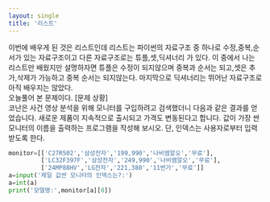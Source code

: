 ```yaml
---
layout: single
title: '리스트'
---
```


이번에 배우게 된 것은 리스트인데 리스트는 파이썬의 자료구조 중 하나로 수정,중복,순서가 있는 자료구조이고 다른 자료구조로는
튜플,셋,딕셔너리 가 있다. 이 중에서 나는 리스트만 배웠지만 설명하자면 튜플은 수정이 되지않으며
중복과 순서는 되고,셋은 추가,삭제가 가능하고 중복 순서는 되지않는다.
마지막으로 딕셔너리는 뛰어난 자료구조로 아직 배우지는 않았다.  
오늘풀어 본 문제이다.
[문제 상황]  
코난은 사건 영상 분석을 위해 모니터를 구입하려고 검색했더니 다음과 같은 결과를 얻었습니다.
새로운 제품이 지속적으로 출시되고 가격도 변동된다고 합니다. 값이 가장 싼 모니터의
이름을 출력하는 프로그램을 작성해 보시오. 단, 인덱스는 사용자로부터 입력받도록 한다.

~~~python
monitor=[['C27R502','삼성전자','199,990','나비엠알오','무료'],
         ['LC32F397F','삼성전자','249,990','나비엠알오','무료'],
         ['24MP88HV','LG전자','221,380','11번가','무료']]
a=input('제일 값싼 모니터의 인덱스는?:')
a=int(a)
print('모델명:',monitor[a][0])
~~~
